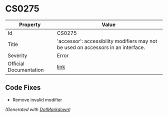 # CS0275

| Property               | Value                                                                              |
| ---------------------- | ---------------------------------------------------------------------------------- |
| Id                     | CS0275                                                                             |
| Title                  | 'accessor': accessibility modifiers may not be used on accessors in an interface\. |
| Severity               | Error                                                                              |
| Official Documentation | [link](http://docs.microsoft.com/en-us/dotnet/csharp/misc/cs0275)                  |

## Code Fixes

* Remove invalid modifier

*\(Generated with [DotMarkdown](http://github.com/JosefPihrt/DotMarkdown)\)*